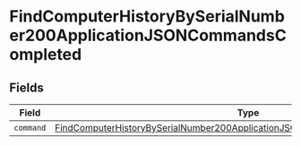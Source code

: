 # FindComputerHistoryBySerialNumber200ApplicationJSONCommandsCompleted


## Fields

| Field                                                                                                                                                                                 | Type                                                                                                                                                                                  | Required                                                                                                                                                                              | Description                                                                                                                                                                           |
| ------------------------------------------------------------------------------------------------------------------------------------------------------------------------------------- | ------------------------------------------------------------------------------------------------------------------------------------------------------------------------------------- | ------------------------------------------------------------------------------------------------------------------------------------------------------------------------------------- | ------------------------------------------------------------------------------------------------------------------------------------------------------------------------------------- |
| `command`                                                                                                                                                                             | [FindComputerHistoryBySerialNumber200ApplicationJSONCommandsCompletedCommand](../../models/operations/findcomputerhistorybyserialnumber200applicationjsoncommandscompletedcommand.md) | :heavy_minus_sign:                                                                                                                                                                    | N/A                                                                                                                                                                                   |